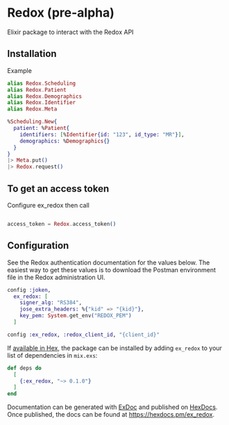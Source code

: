 # Redox (pre-alpha)

Elixir package to interact with the Redox API

## Installation

Example

```elixir
alias Redox.Scheduling
alias Redox.Patient
alias Redox.Demographics
alias Redox.Identifier
alias Redox.Meta

%Scheduling.New{
  patient: %Patient{
    identifiers: [%Identifier{id: "123", id_type: "MR"}],
    demographics: %Demographics{}
  }
}
|> Meta.put()
|> Redox.request()
```

## To get an access token

Configure ex_redox then call

```elixir

access_token = Redox.access_token()

```

## Configuration

See the Redox authentication documentation for the values below. The easiest way to get these values is to download the Postman environment file in the Redox administration UI.

```elixir
config :joken,
  ex_redox: [
    signer_alg: "RS384",
    jose_extra_headers: %{"kid" => "{kid}"},
    key_pem: System.get_env("REDOX_PEM")
  ]

config :ex_redox, :redox_client_id, "{client_id}"
```

If [available in Hex](https://hex.pm/docs/publish), the package can be installed
by adding `ex_redox` to your list of dependencies in `mix.exs`:

```elixir
def deps do
  [
    {:ex_redox, "~> 0.1.0"}
  ]
end
```

Documentation can be generated with [ExDoc](https://github.com/elixir-lang/ex_doc)
and published on [HexDocs](https://hexdocs.pm). Once published, the docs can
be found at <https://hexdocs.pm/ex_redox>.
